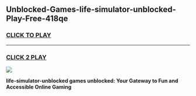 
## Unblocked-Games-life-simulator-unblocked-Play-Free-418qe
<h3>
<a href="https://premium76.site?title=life-simulator-unblocked&ref=10A">CLICK TO PLAY</a></h3>
<hr>

<h3>
<a href="https://premium76.site?title=life-simulator-unblocked&ref=10A">CLICK 2 PLAY</a>
  
</h3>

<a href="https://premium76.site?title=life-simulator-unblocked&ref=10A"><img src="https://clearcache.store/games.png"></a>


**life-simulator-unblocked games unblocked: Your Gateway to Fun and Accessible Online Gaming**
